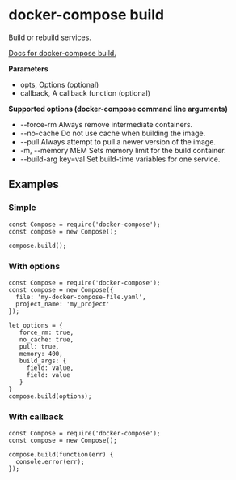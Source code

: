 # docker-compose build

Build or rebuild services.

[Docs for docker-compose build.](https://docs.docker.com/compose/reference/build/)

**Parameters**
* opts, Options (optional)
* callback, A callback function (optional)

**Supported options (docker-compose command line arguments)**
* --force-rm              Always remove intermediate containers.
* --no-cache              Do not use cache when building the image.
* --pull                  Always attempt to pull a newer version of the image.
* -m, --memory MEM        Sets memory limit for the build container.
* --build-arg key=val     Set build-time variables for one service.

## Examples

### Simple
```
const Compose = require('docker-compose');
const compose = new Compose();

compose.build();
```

### With options
```
const Compose = require('docker-compose');
const compose = new Compose({
  file: 'my-docker-compose-file.yaml',
  project_name: 'my_project'
});

let options = {
   force_rm: true,
   no_cache: true,
   pull: true,
   memory: 400,
   build_args: {
     field: value,
     field: value
   }
}
compose.build(options);
```

### With callback
```
const Compose = require('docker-compose');
const compose = new Compose();

compose.build(function(err) {
  console.error(err);
});
```
